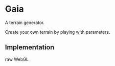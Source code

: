 # Gaia

A terrain generator. 

Create your own terrain by playing with parameters.


## Implementation

raw WebGL

